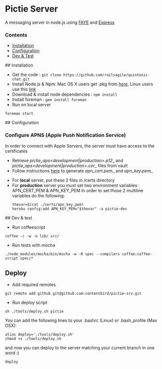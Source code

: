 # Pictie Server

A messaging server in node.js using [FAYE](https://github.com/jcoglan/faye) and [Express](http://expressjs.com/)

### Contents
- [Installation](#install)
- [Configuration](#config)
- [Dev & Test](#devtest)

##<a name="install"></a> Installation
* Get the code : `git clone https://github.com/railsagile/quintonic-chat.git`
* Install Node.js & Npm: Mac OS X users get .pkg from [here](http://nodejs.org/dist/latest/), Linux users use this [link](http://gist.github.com/579814)
* Download & install node dependencies : `npm install`
* Install foreman : `gem install foreman`
* Run on local server
``` shell
foreman start
```

##<a name="config"></a> Configuration

### Configure APNS (Apple Push Notification Service)

In order to connect with Apple Servers, the server must have access to the certificates

* Retrieve __pictie_aps_<development|production>.p12__ and __pictie_aps_<development|production>.cer__ files from vault
* Follow instructions [here](https://github.com/argon/node-apn/wiki/Preparing-Certificates) to generate __apn_cert_<env>.pem__ and __apn_key_<env>.pem__
 - For __local__ server, put these 2 files in /certs directory
 - For __production__ server you must set two environment variables : APN_CERT_PEM & APN_KEY_PEM
   In order to set those 2 multiline variables do the following:
   ``` shell
   thevar=$(cat ./certs/apn_key.pem)
   heroku config:add APN_KEY_PEM="$thevar" -a pictie-dev
   ```


##<a name="devtest"></a> Dev & test
* Run coffeescript
``` shell
coffee -c -w -o lib/ src/
```

* Run tests with mocha
``` shell
./node_modules/mocha/bin/mocha -w -R spec --compilers coffee:coffee-script spec/*
```

## Deploy
* Add required remotes
``` shell
git remote add github git@github.com:contentbird/pictie-srv.git
```

* Run deploy script
``` shell
sh ./tools/deploy.sh pictie
```
You can add the following lines to your .bashrc (Linux) or .bash_profile (Max OSX):
``` shell
alias deploy='./tools/deploy.sh'
chmod +x ./tools/deploy.sh
```
and now you can deploy to the server matching your current branch in one word :)
``` shell
deploy
```